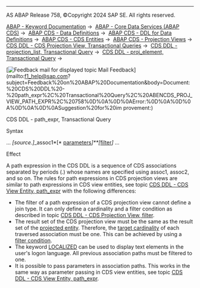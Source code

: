   

* * *

AS ABAP Release 758, ©Copyright 2024 SAP SE. All rights reserved.

[ABAP - Keyword Documentation](javascript:call_link\('abenabap.htm'\)) →  [ABAP - Core Data Services (ABAP CDS)](javascript:call_link\('abencds.htm'\)) →  [ABAP CDS - Data Definitions](javascript:call_link\('abencds_entities.htm'\)) →  [ABAP CDS - DDL for Data Definitions](javascript:call_link\('abencds_f1_ddl_syntax.htm'\)) →  [ABAP CDS - CDS Entities](javascript:call_link\('abencds_view_entity.htm'\)) →  [ABAP CDS - Projection Views](javascript:call_link\('abencds_proj_views.htm'\)) →  [CDS DDL - CDS Projection View, Transactional Queries](javascript:call_link\('abencds_pv_transactional_query.htm'\)) →  [CDS DDL - projection\_list, Transactional Query](javascript:call_link\('abencds_proj_view_element_list.htm'\)) →  [CDS DDL - proj\_element, Transactional Query](javascript:call_link\('abencds_proj_view_element.htm'\)) → 

 [![](Mail.gif?object=Mail.gif "Feedback mail for displayed topic") Mail Feedback](mailto:f1_help@sap.com?subject=Feedback%20on%20ABAP%20Documentation&body=Document:%20CDS%20DDL%20-%20path_expr%2C%20Transactional%20Query%2C%20ABENCDS_PROJ_VIEW_PATH_EXPR%2C%20758%0D%0A%0D%0AError:%0D%0A%0D%0A%0D%0A%0D%0ASuggestion%20for%20im
provement:)

CDS DDL - path\_expr, Transactional Query

Syntax

... *\[*source.*\]*\_assoc1*\[* [parameters](javascript:call_link\('abencds_select_parameters_v2.htm'\))*\]**\[*[filter](javascript:call_link\('abencds_pv_assoc_modified.htm'\))*\]* ...

Effect

A path expression in the CDS DDL is a sequence of CDS associations separated by periods (.) whose names are specified using assoc1, assoc2, and so on. The rules for path expressions in CDS projection views are similar to path expressions in CDS view entities, see topic [CDS DDL - CDS View Entity, path\_expr](javascript:call_link\('abencds_path_expression_v2.htm'\)) with the following differences:

-   The filter of a path expression of a CDS projection view cannot define a join type. It can only define a cardinality and a filter condition as described in topic [CDS DDL - CDS Projection View, filter](javascript:call_link\('abencds_pv_assoc_modified.htm'\)).
-   The result set of the CDS projection view must be the same as the result set of the [projected entity](javascript:call_link\('abencds_pv_projected_entity_glosry.htm'\) "Glossary Entry"). Therefore, the [target cardinality](javascript:call_link\('abentarget_cardinality_glosry.htm'\) "Glossary Entry") of each traversed association must be one. This can be achieved by using a [filter condition](javascript:call_link\('abenfilter_condition_glosry.htm'\) "Glossary Entry").
-   The keyword [LOCALIZED](javascript:call_link\('abencds_proj_view_element.htm'\)) can be used to display text elements in the user's logon language. All previous association paths must be filtered to one.
-   It is possible to pass parameters in association paths. This works in the same way as parameter passing in CDS view entities, see topic [CDS DDL - CDS View Entity, path\_expr](javascript:call_link\('abencds_path_expression_v2.htm'\)).